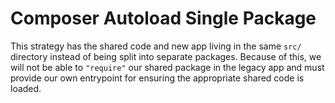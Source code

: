 # Composer Autoload Single Package

This strategy has the shared code and new app living in the same `src/` directory instead of being split into separate packages. Because of this, we will not be able to `"require"` our shared package in the legacy app and must provide our own entrypoint for ensuring the appropriate shared code is loaded.

